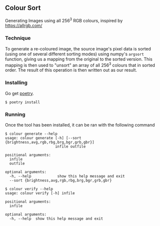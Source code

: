 ## Colour Sort 

Generating Images using all 256<sup>3</sup> RGB colours, inspired by https://allrgb.com/

### Technique

To generate a re-coloured image, the source image's pixel data is sorted (using one of several different sorting modes) using numpy's `argsort` function, giving us a mapping from the original to the sorted version. This mapping is then used to "unsort" an array of all 256<sup>3</sup> colours that in sorted order. The result of this operation is then written out as our result.

### Installing

Go get [poetry](https://poetry.eustace.io/).
```
$ poetry install
```

### Running

Once the tool has been installed, it can be ran with the following command
```
$ colour generate --help
usage: colour generate [-h] [--sort {brightness,avg,rgb,rbg,brg,bgr,grb,gbr}]
                       infile outfile

positional arguments:
  infile
  outfile

optional arguments:
  -h, --help            show this help message and exit
  --sort {brightness,avg,rgb,rbg,brg,bgr,grb,gbr}

$ colour verify --help
usage: colour verify [-h] infile

positional arguments:
  infile

optional arguments:
  -h, --help  show this help message and exit
```
